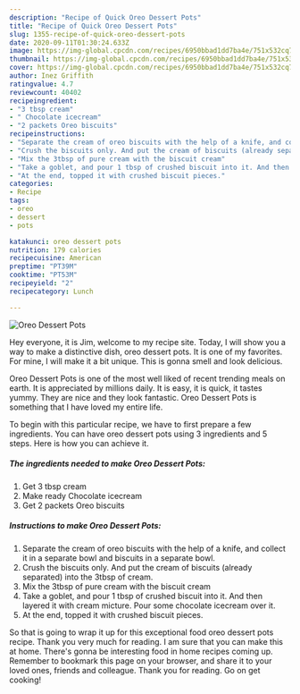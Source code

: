 ```yaml
---
description: "Recipe of Quick Oreo Dessert Pots"
title: "Recipe of Quick Oreo Dessert Pots"
slug: 1355-recipe-of-quick-oreo-dessert-pots
date: 2020-09-11T01:30:24.633Z
image: https://img-global.cpcdn.com/recipes/6950bbad1dd7ba4e/751x532cq70/oreo-dessert-pots-recipe-main-photo.jpg
thumbnail: https://img-global.cpcdn.com/recipes/6950bbad1dd7ba4e/751x532cq70/oreo-dessert-pots-recipe-main-photo.jpg
cover: https://img-global.cpcdn.com/recipes/6950bbad1dd7ba4e/751x532cq70/oreo-dessert-pots-recipe-main-photo.jpg
author: Inez Griffith
ratingvalue: 4.7
reviewcount: 40402
recipeingredient:
- "3 tbsp cream"
- " Chocolate icecream"
- "2 packets Oreo biscuits"
recipeinstructions:
- "Separate the cream of oreo biscuits with the help of a knife, and collect it in a separate bowl and biscuits in a separate bowl."
- "Crush the biscuits only. And put the cream of biscuits (already separated) into the 3tbsp of cream."
- "Mix the 3tbsp of pure cream with the biscuit cream"
- "Take a goblet, and pour 1 tbsp of crushed biscuit into it. And then layered it with cream micture. Pour some chocolate icecream over it."
- "At the end, topped it with crushed biscuit pieces."
categories:
- Recipe
tags:
- oreo
- dessert
- pots

katakunci: oreo dessert pots 
nutrition: 179 calories
recipecuisine: American
preptime: "PT39M"
cooktime: "PT53M"
recipeyield: "2"
recipecategory: Lunch

---
```



![Oreo Dessert Pots](https://img-global.cpcdn.com/recipes/6950bbad1dd7ba4e/751x532cq70/oreo-dessert-pots-recipe-main-photo.jpg)

Hey everyone, it is Jim, welcome to my recipe site. Today, I will show you a way to make a distinctive dish, oreo dessert pots. It is one of my favorites. For mine, I will make it a bit unique. This is gonna smell and look delicious.



Oreo Dessert Pots is one of the most well liked of recent trending meals on earth. It is appreciated by millions daily. It is easy, it is quick, it tastes yummy. They are nice and they look fantastic. Oreo Dessert Pots is something that I have loved my entire life.


To begin with this particular recipe, we have to first prepare a few ingredients. You can have oreo dessert pots using 3 ingredients and 5 steps. Here is how you can achieve it.

<!--inarticleads1-->

##### The ingredients needed to make Oreo Dessert Pots:

1. Get 3 tbsp cream
1. Make ready  Chocolate icecream
1. Get 2 packets Oreo biscuits




<!--inarticleads2-->

##### Instructions to make Oreo Dessert Pots:

1. Separate the cream of oreo biscuits with the help of a knife, and collect it in a separate bowl and biscuits in a separate bowl.
1. Crush the biscuits only. And put the cream of biscuits (already separated) into the 3tbsp of cream.
1. Mix the 3tbsp of pure cream with the biscuit cream
1. Take a goblet, and pour 1 tbsp of crushed biscuit into it. And then layered it with cream micture. Pour some chocolate icecream over it.
1. At the end, topped it with crushed biscuit pieces.




So that is going to wrap it up for this exceptional food oreo dessert pots recipe. Thank you very much for reading. I am sure that you can make this at home. There's gonna be interesting food in home recipes coming up. Remember to bookmark this page on your browser, and share it to your loved ones, friends and colleague. Thank you for reading. Go on get cooking!
